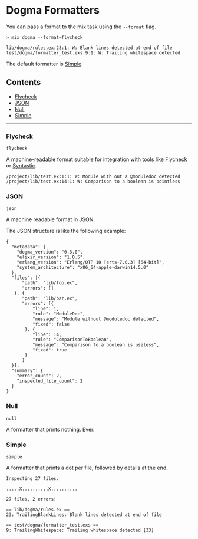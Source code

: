 # Dogma Formatters

You can pass a format to the mix task using the `--format` flag.

```
> mix dogma --format=flycheck

lib/dogma/rules.ex:23:1: W: Blank lines detected at end of file
test/dogma/formatter_test.exs:9:1: W: Trailing whitespace detected
```

The default formatter is [Simple](#simple).

## Contents

* [Flycheck](#flycheck)
* [JSON](#json)
* [Null](#null)
* [Simple](#simple)


---

### Flycheck
`flycheck`

A machine-readable format suitable for integration with tools like
[Flycheck](https://github.com/flycheck/flycheck) or
[Syntastic](https://github.com/scrooloose/syntastic).

    /project/lib/test.ex:1:1: W: Module with out a @moduledoc detected
    /project/lib/test.ex:14:1: W: Comparison to a boolean is pointless


### JSON
`json`

A machine readable format in JSON.

The JSON structure is like the following example:

    {
      "metadata": {
        "dogma_version": "0.3.0",
        "elixir_version": "1.0.5",
        "erlang_version": "Erlang/OTP 10 [erts-7.0.3] [64-bit]",
        "system_architecture": "x86_64-apple-darwin14.5.0"
      },
      "files": [{
          "path": "lib/foo.ex",
          "errors": []
       }, {
          "path": "lib/bar.ex",
          "errors": [{
              "line": 1,
              "rule": "ModuleDoc",
              "message": "Module without @moduledoc detected",
              "fixed": false
           }, {
              "line": 14,
              "rule": "ComparisonToBoolean",
              "message": "Comparison to a boolean is useless",
              "fixed": true
           }
          ]
      }],
      "summary": {
        "error_count": 2,
        "inspected_file_count": 2
      }
    }


### Null
`null`

A formatter that prints nothing. Ever.


### Simple
`simple`

A formatter that prints a dot per file, followed by details at the end.

    Inspecting 27 files.

    .....X..........X..........

    27 files, 2 errors!

    == lib/dogma/rules.ex ==
    23: TrailingBlankLines: Blank lines detected at end of file

    == test/dogma/formatter_test.exs ==
    9: TrailingWhitespace: Trailing whitespace detected [33]



